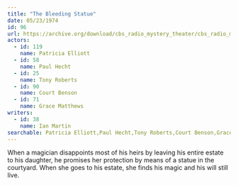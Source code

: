 ```yaml
---
title: "The Bleeding Statue"
date: 05/23/1974
id: 96
url: https://archive.org/download/cbs_radio_mystery_theater/cbs_radio_mystery_theater-0051-0100.zip/cbs_radio_mystery_theater-0051-0100%2Fcbsrmt_0096_the_bleeding_statue.mp3
actors:  
  - id: 119
    name: Patricia Elliott  
  - id: 58
    name: Paul Hecht  
  - id: 25
    name: Tony Roberts  
  - id: 90
    name: Court Benson  
  - id: 71
    name: Grace Matthews
writers:  
  - id: 38
    name: Ian Martin
searchable: Patricia Elliott,Paul Hecht,Tony Roberts,Court Benson,Grace Matthews Ian Martin
---
```

When a magician disappoints most of his heirs by leaving his entire estate to his daughter, he promises her protection by means of a statue in the courtyard. When she goes to his estate, she finds his magic and his will still live.